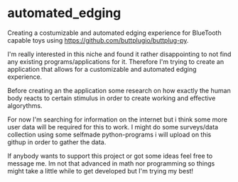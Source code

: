# automated_edging
Creating a costumizable and automated edging experience for BlueTooth capable toys using https://github.com/buttplugio/buttplug-py.

I'm really interested in this niche and found it rather disappointing to not find any existing programs/applications for it. Therefore I'm trying to create an application that allows for a customizable and automated edging experience. 

Before creating an the application some research on how exactly the human body reacts to certain stimulus
in order to create working and effective algorythms.

For now I'm searching for information on the internet but i think some more user data will be required for this to work.
I might do some surveys/data collection using some selfmade python-programs i will upload on this githup in order to gather the data.

If anybody wants to support this project or got some ideas feel free to message me. Im not that advanced in math nor programming so things
might take a little while to get developed but I'm trying my best!
